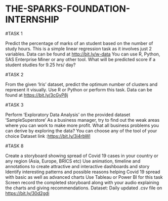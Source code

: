 # THE-SPARKS-FOUNDATION-INTERNSHIP

#TASK 1

Predict the percentage of marks of an student based on the number of study hours. This is a simple linear regression task as it involves just 2 variables. Data can be found at http://bit.ly/w-data You can use R, Python, SAS Enterprise Miner or any other tool. What will be predicted score if a student studies for 9.25 hrs/ day?




#TASK 2

From the given ‘Iris’ dataset, predict the optimum number of clusters and represent it visually. Use R or Python or perform this task. Data can be found at https://bit.ly/3cGyP8j


#TASK 3

Perform ‘Exploratory Data Analysis’ on the provided dataset ‘SampleSuperstore’ As a business manager, try to find out the weak areas where you can work to make more profit. What all business problems you can derive by exploring the data? You can choose any of the tool of your choice Dataset link :https://bit.ly/3i4rbWl 


#TASK 8

Create a storyboard showing spread of Covid 19 cases in your country or any region (Asia, Europe, BRICS etc) Use animation, timeline and annotations to create attractive and interactive dashboards and story Identify interesting patterns and possible reasons helping Covid 19 spread with basic as well as advanced charts Use Tableau or Power BI for this task Screen record the completed storyboard along with your audio explaining the charts and giving recommendations. Dataset: Daily updated .csv file on https://bit.ly/30d2gdi
